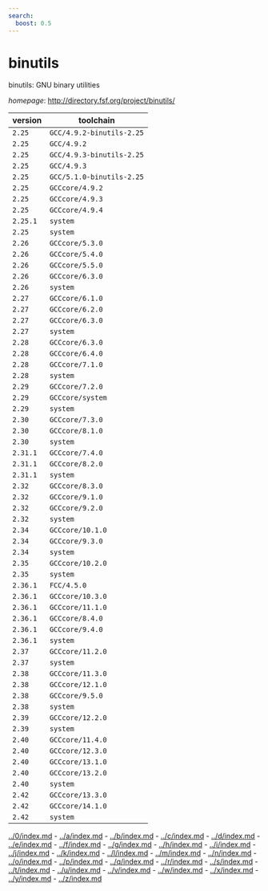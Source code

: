 ```yaml
---
search:
  boost: 0.5
---
```

# binutils

binutils: GNU binary utilities

*homepage*: <http://directory.fsf.org/project/binutils/>

version | toolchain
--------|----------
``2.25`` | ``GCC/4.9.2-binutils-2.25``
``2.25`` | ``GCC/4.9.2``
``2.25`` | ``GCC/4.9.3-binutils-2.25``
``2.25`` | ``GCC/4.9.3``
``2.25`` | ``GCC/5.1.0-binutils-2.25``
``2.25`` | ``GCCcore/4.9.2``
``2.25`` | ``GCCcore/4.9.3``
``2.25`` | ``GCCcore/4.9.4``
``2.25.1`` | ``system``
``2.25`` | ``system``
``2.26`` | ``GCCcore/5.3.0``
``2.26`` | ``GCCcore/5.4.0``
``2.26`` | ``GCCcore/5.5.0``
``2.26`` | ``GCCcore/6.3.0``
``2.26`` | ``system``
``2.27`` | ``GCCcore/6.1.0``
``2.27`` | ``GCCcore/6.2.0``
``2.27`` | ``GCCcore/6.3.0``
``2.27`` | ``system``
``2.28`` | ``GCCcore/6.3.0``
``2.28`` | ``GCCcore/6.4.0``
``2.28`` | ``GCCcore/7.1.0``
``2.28`` | ``system``
``2.29`` | ``GCCcore/7.2.0``
``2.29`` | ``GCCcore/system``
``2.29`` | ``system``
``2.30`` | ``GCCcore/7.3.0``
``2.30`` | ``GCCcore/8.1.0``
``2.30`` | ``system``
``2.31.1`` | ``GCCcore/7.4.0``
``2.31.1`` | ``GCCcore/8.2.0``
``2.31.1`` | ``system``
``2.32`` | ``GCCcore/8.3.0``
``2.32`` | ``GCCcore/9.1.0``
``2.32`` | ``GCCcore/9.2.0``
``2.32`` | ``system``
``2.34`` | ``GCCcore/10.1.0``
``2.34`` | ``GCCcore/9.3.0``
``2.34`` | ``system``
``2.35`` | ``GCCcore/10.2.0``
``2.35`` | ``system``
``2.36.1`` | ``FCC/4.5.0``
``2.36.1`` | ``GCCcore/10.3.0``
``2.36.1`` | ``GCCcore/11.1.0``
``2.36.1`` | ``GCCcore/8.4.0``
``2.36.1`` | ``GCCcore/9.4.0``
``2.36.1`` | ``system``
``2.37`` | ``GCCcore/11.2.0``
``2.37`` | ``system``
``2.38`` | ``GCCcore/11.3.0``
``2.38`` | ``GCCcore/12.1.0``
``2.38`` | ``GCCcore/9.5.0``
``2.38`` | ``system``
``2.39`` | ``GCCcore/12.2.0``
``2.39`` | ``system``
``2.40`` | ``GCCcore/11.4.0``
``2.40`` | ``GCCcore/12.3.0``
``2.40`` | ``GCCcore/13.1.0``
``2.40`` | ``GCCcore/13.2.0``
``2.40`` | ``system``
``2.42`` | ``GCCcore/13.3.0``
``2.42`` | ``GCCcore/14.1.0``
``2.42`` | ``system``

[../0/index.md](0) - [../a/index.md](a) - [../b/index.md](b) - [../c/index.md](c) - [../d/index.md](d) - [../e/index.md](e) - [../f/index.md](f) - [../g/index.md](g) - [../h/index.md](h) - [../i/index.md](i) - [../j/index.md](j) - [../k/index.md](k) - [../l/index.md](l) - [../m/index.md](m) - [../n/index.md](n) - [../o/index.md](o) - [../p/index.md](p) - [../q/index.md](q) - [../r/index.md](r) - [../s/index.md](s) - [../t/index.md](t) - [../u/index.md](u) - [../v/index.md](v) - [../w/index.md](w) - [../x/index.md](x) - [../y/index.md](y) - [../z/index.md](z)

